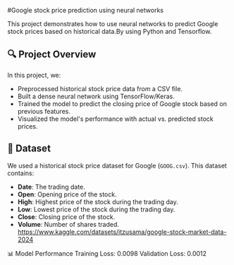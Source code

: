 #Google stock price prediction using neural networks

This project demonstrates how to use neural networks to predict Google stock prices based on historical data.By using Python and Tensorflow.

## 🔍 **Project Overview**
In this project, we:
- Preprocessed historical stock price data from a CSV file.
- Built a dense neural network using TensorFlow/Keras.
- Trained the model to predict the closing price of Google stock based on previous features.
- Visualized the model's performance with actual vs. predicted stock prices.

## 📂 **Dataset**

We used a historical stock price dataset for Google (`GOOG.csv`). This dataset contains:
- **Date**: The trading date.
- **Open**: Opening price of the stock.
- **High**: Highest price of the stock during the trading day.
- **Low**: Lowest price of the stock during the trading day.
- **Close**: Closing price of the stock.
- **Volume**: Number of shares traded.
https://www.kaggle.com/datasets/itzusama/google-stock-market-data-2024

📊 Model Performance
Training Loss: 0.0098
Validation Loss: 0.0012
